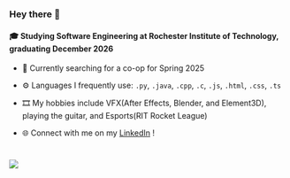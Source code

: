 ### Hey there 👋

#### 🎓 Studying Software Engineering at Rochester Institute of Technology, graduating December 2026

- 💼 Currently searching for a co-op for Spring 2025

- ⚙️ Languages I frequently use: `.py`, `.java`, `.cpp`, `.c`, `.js`, `.html`, `.css`, `.ts`

- 🎞️ My hobbies include VFX(After Effects, Blender, and Element3D), playing the guitar, and Esports(RIT Rocket League)

- 🌐 Connect with me on my [LinkedIn](https://www.linkedin.com/in/abhijaykheechee/) !

#
[![](https://visitcount.itsvg.in/api?id=abhijaykheechee&label=Profile%20Views&color=12&icon=5&pretty=false)](https://visitcount.itsvg.in)

